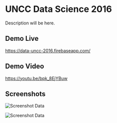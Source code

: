 # UNCC Data Science 2016
Description will be here.

## Demo Live
https://data-uncc-2016.firebaseapp.com/

## Demo Video
https://youtu.be/bpk_8EjYBuw

## Screenshots

![Screenshot Data](https://lh3.googleusercontent.com/qg8lCffXoGcyH8kwfNec4djyPDn1yX-SfnTM3vBaAWalWrD0UiRSFs_vASw49js9noChNFadFEPd1kH6NsPrD7o5Y68SEvkwY4Lrr3GPaZ0dZoaWD6fQkwIi_FxoysvgcXux5UB4uuB3mlOOE5jJd7OvT-fz1zVSjrfegeEPAYX1ax4KLdXBwLXn5P5bDM5ALJwUwRH8zwz3LDpsS6VghGlDzW2m3Wn2J1HOA2KrGV2MgvGeQG0TpWNvObaq2IJYrQ-AhgZE71UxzpwgRUxDyC6tDMkHH7z4JHoCuKi4pjA_NTa5lz96uMfgesNfoOr6tZ8vT-fcsoulzRFgEKnvZyk3cSn2UJrHfScwfn-Ry27VdEfolgXZ8qBXGZhd6_YyZ5X_TqA4scWH-ESz78DPooVRQuSsAJyqHbVjtyH-rj-NnndeHtZvcgKmsV648-9e3cHzi0b9XpvFDfP-0l4o9FWGz3B9xXbuMKu3388oF1e468GLzMvJ47Ae9s1bASzAxCNlG0Q7E6phU8rvnOwhk3xtKqlOheO0a_vEHqCVvSiG9itJh42SQ-ONE3RjU6fp0i_o=w1278-h703-no "screenshot Data")

![Screenshot Data](https://lh3.googleusercontent.com/42rrxw4EpjNzRQ4CQ_eJfF_YKWyVABQ0yuka8pkyeDMDqsOE9fL_JUDvZiSEul0iD0-ty3wdb2rxrNTqSumt9sw2w02cNPNbamLuXsqcucnddrZGId3aymGOZ1-oswO537Grncbdaagydc74UZQ1l7q02bOttcoW9nu1G2lmI1ILazyFVZUDSaYIY4LuHoCokYd0XjtiPZsx8-3fxIgl0bAiYdMJ54hL3dX5tXUXdIwWXKbnL7MRtpiN0Ie9k50n8KkLBz9XNz0KSWzZ-mtYEv_RkBccMHkHMD5IvzguUs7Yb7vy54VD0ZdmlY8FEhO3mBq6jnS5Hl2OqSM_-Q3FDUuBAWZolBgSLr3TtiF-K6d6iRN81mMq2v_673jO1_Xu6ZyxjxsHXnnvEsI1WTs_v6JwFfTh5fnW6pHr0zKYbHG5oN6sWd359-j4GTsHYRiY0LPjfqRJ31E5d0XebdYFZV9kG9DQlN57vYspiouktz-WqZR7mJLAnMxaxSQvBuh3xkSybqe03Ifk-PD6itpcufvXk8zRrxu1GlKqi8ZDMibn75bfVoA11wulRSsHN_buXOt-=w1063-h585-no "screenshot Data")
